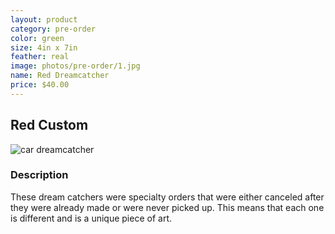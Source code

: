 ```yaml
---
layout: product
category: pre-order
color: green
size: 4in x 7in
feather: real
image: photos/pre-order/1.jpg
name: Red Dreamcatcher
price: $40.00
---
```

## Red Custom

![ car dreamcatcher ]({{site.baseurl}}/images/photos/pre-order/1.jpg)

### Description

These dream catchers were specialty orders that were either canceled after they were already made or were never picked up.  This means that each one is different and is a unique piece of art.
